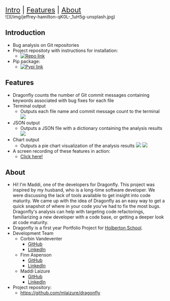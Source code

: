 <div style="font-size:22px">
  <a href="#introduction">Intro</a> |
  <a href="#features">Features</a> |
  <a href="#about">About</a>
</div>
![](/img/jeffrey-hamilton-qK0L-_1uH5g-unsplash.jpg)

## Introduction
* Bug analysis on Git repositories
* Project repositoty with instructions for installation:
  * [![Repo link](https://img.shields.io/badge/project-repository-blue)](https://github.com/mlaizure/dragonfly)
* Pip package:
  * [![Pypi link](https://img.shields.io/pypi/v/git-dragonfly)](https://pypi.org/project/git-dragonfly/)

## Features
* Dragonfly counts the number of Git commit messages containing keywords associated with bug fixes for each file
* Terminal output
  * Outputs each file name and commit message count to the terminal
![](/img/dragonfly_terminal.png)
* JSON output
  * Outputs a JSON file with a dictionary containing the analysis results
![](/img/dragonfly_json.png)
* Chart output
  * Outputs a pie chart visualization of the analysis results
![](/img/dragonfly_chart.png)
![](/img/pie_chart.png)
* A screen recording of these features in action:
  * [Click here!](https://youtu.be/ZEeEANYJS-g)

## About
* Hi! I'm Maddi, one of the developers for Dragonfly. This project was inspired by my husband, who is a long-time software developer. We were discussing the lack of tools available to get insight into code maturity. We came up with the idea of Dragonfly as an easy way to get a quick snapshot of where in your code you've had to fix the most bugs. Dragonfly's analysis can help with targeting code refactorings, familiarizing a new developer with a code base, or getting a deeper look at code maturity.
* Dragonfly is a first year Portfolio Project for [Holberton School](https://www.holbertonschool.com/).
* Development Team
  * Corbin Vandeventer
    * [GitHub](https://github.com/forstupidityonly)
    * [LinkedIn](https://www.linkedin.com/in/corbin-vandeventer-6551b71a9/)
  * Finn Aspenson
    * [GitHub](https://github.com/faspen)
    * [LinkedIn](https://www.linkedin.com/in/finn-aspenson-0a23841b6/)
  * Maddi Laizure
    * [GitHub](https://github.com/mlaizure)
    * [LinkedIn](https://www.linkedin.com/in/maddi-laizure/)
* Project repository:
  * <https://github.com/mlaizure/dragonfly>
